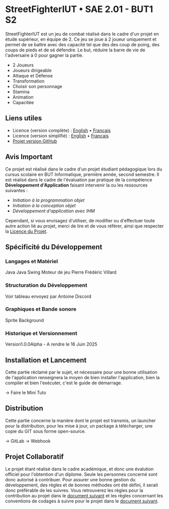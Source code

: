 # StreetFighterIUT • SAE 2.01 - BUT1 S2

StreetFighterIUT est un jeu de combat réalisé dans le cadre d'un projet en étude supérieur, en équipe de 2. Ce jeu se joue à 2 joueur uniquement et permet de se battre avec des capacité tel que des des coup de poing, des coups de pieds et de sé défendre. Le but, réduire la barre de vie de l'adversaire à 0 pour gagner la partie.

- 2 Joueurs
- Joueurs dirigeable
- Attaque et Défense
- Transformation
- Choisir son personnage
- Stamina
- Animation
- Capacitée 

## Liens utiles

- Licence (version complète) : [English](LICENCE.md) • [Français](LICENCE-FR.md)
- Licence (version simplifié) : [English](LICENCE-SIMPLIFIE.md) • [Français](LICENCE-SIMPLIFIE-FR.md)
- [Projet version GitHub](https://github.com/AntoineBarthelemy/sae-2.01-fightgame/)


## Avis Important

Ce projet est réalisé dans le cadre d'un projet étudiant pédagogique lors du cursus scolaire en BUT Informatique, première année, second semestre. Il est réalisé dans le cadre de l'évaluation par pratique de la compétence **Développement d'Application** faisant intervenir la ou les ressources suivantes :

- *Initiation à la programmation objet*
- *Initiation à la conception objet*
- *Développement d'application avec IHM*

Cependant, si vous envisagez d'utiliser, de modifier ou d'effectuer toute autre action lié au projet, merci de lire et de vous référer, ainsi que respecter la [Licence du Projet](LICENCE-FR.md).

## Spécificité du Développement

### Langages et Matériel

Java
Java Swing
Moteur de jeu Pierre Frédéric Villard

### Structuration du Développement

Voir tableau envoyez par Antoine Discord

### Graphiques et Bande sonore

Sprite
Background

### Historique et Versionnement

Version1.0.0Alpha - A rendre le 16 Juin 2025

## Installation et Lancement

Cette partie réclamé par le sujet, et nécessaire pour une bonne utilisation de l'application renseignera la moyen de bien installer l'application, bien la compiler et bien l'exécuter, c'est le guide de démarrage.

-> Faire le Mini Tuto

## Distribution

Cette partie concerne la manière dont le projet est transmis, un launcher pour la distribution, pour les mise à jour, un package à télécharger, une copie du GIT sous forme open-source.

-> GitLab
-> Webhook

## Projet Collaboratif 
 
Le projet étant réalisé dans le cadre académique, et donc une évalution officiel pour l'obtention d'un diplome. Seule les personnes concerné sont donc autorisé à contribuer. Pour assurer une bonne gestion du développement, des règles et de bonnes méthodes ont été défini, il serait donc préférable de les suivres. Vous retrouverez les règles pour la contribution au projet dans le [document suivant](CONTRIBUTING-FR.md) et les règles concernant les conventions de codages à suivre pour le projet dans le [document suivant](CodeGuideline-FR.md). 
